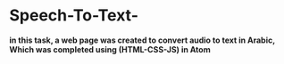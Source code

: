 # Speech-To-Text-
**in this task, a web page was created to convert audio to text in Arabic, Which was completed using (HTML-CSS-JS) in Atom**
